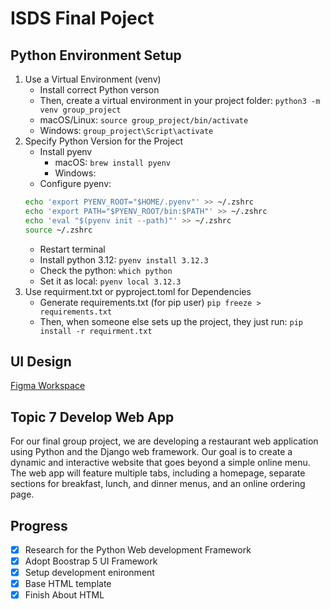 # ISDS Final Poject

## Python Environment Setup

1. Use a Virtual Environment (venv)
   - Install correct Python verson
   - Then, create a virtual environment in your project folder: `python3 -m venv group_project`
   - macOS/Linux: `source group_project/bin/activate`
   - Windows: `group_project\Script\activate`
2. Specify Python Version for the Project
   - Install pyenv
     - macOS: `brew install pyenv`
     - Windows:
   - Configure pyenv:
   ```bash
   echo 'export PYENV_ROOT="$HOME/.pyenv"' >> ~/.zshrc
   echo 'export PATH="$PYENV_ROOT/bin:$PATH"' >> ~/.zshrc
   echo 'eval "$(pyenv init --path)"' >> ~/.zshrc
   source ~/.zshrc
   ```
   - Restart terminal
   - Install python 3.12: `pyenv install 3.12.3`
   - Check the python: `which python`
   - Set it as local: `pyenv local 3.12.3`
3. Use requirment.txt or pyproject.toml for Dependencies
   - Generate requirements.txt (for pip user) `pip freeze > requirements.txt`
   - Then, when someone else sets up the project, they just run: `pip install -r requirment.txt`

## UI Design

[Figma Workspace](https://www.figma.com/design/576Wocaf7E4dsJbYljJaso/Restaurant-Web-App?node-id=0-1&t=nmuGb90mpe9oR6oa-1)

## Topic 7 Develop Web App

For our final group project, we are developing a restaurant web
application using Python and the Django web framework. Our goal is to
create a dynamic and interactive website that goes beyond a simple
online menu. The web app will feature multiple tabs, including a
homepage, separate sections for breakfast, lunch, and dinner menus,
and an online ordering page.

## Progress

- [x] Research for the Python Web development Framework
- [x] Adopt Boostrap 5 UI Framework
- [x] Setup development enironment
- [x] Base HTML template
- [x] Finish About HTML
